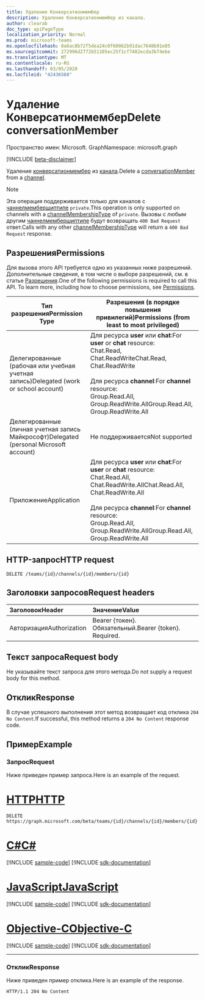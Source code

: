 ```yaml
---
title: Удаление Конверсатионмембер
description: Удаление Конверсатионмембер из канала.
author: clearab
doc_type: apiPageType
localization_priority: Normal
ms.prod: microsoft-teams
ms.openlocfilehash: 0a6ac8b72f5dea24c0f60062b91dac7648b91e85
ms.sourcegitcommit: 272996d2772b51105ec25f1cf7482ecda3b74ebe
ms.translationtype: MT
ms.contentlocale: ru-RU
ms.lasthandoff: 03/05/2020
ms.locfileid: "42436568"
---
```

# <a name="delete-conversationmember"></a><span data-ttu-id="15570-103">Удаление Конверсатионмембер</span><span class="sxs-lookup"><span data-stu-id="15570-103">Delete conversationMember</span></span>

<span data-ttu-id="15570-104">Пространство имен: Microsoft. Graph</span><span class="sxs-lookup"><span data-stu-id="15570-104">Namespace: microsoft.graph</span></span>

[!INCLUDE [beta-disclaimer](../../includes/beta-disclaimer.md)]

<span data-ttu-id="15570-105">Удаление [конверсатионмембер](../resources/conversationmember.md) из [канала](../resources/channel.md).</span><span class="sxs-lookup"><span data-stu-id="15570-105">Delete a [conversationMember](../resources/conversationmember.md) from a [channel](../resources/channel.md).</span></span>

> [!NOTE]
> <span data-ttu-id="15570-106">Эта операция поддерживается только для каналов с [чаннелмембершиптипе](../resources/enums.md#channelmembershiptype-values) `private`.</span><span class="sxs-lookup"><span data-stu-id="15570-106">This operation is only supported on channels with a [channelMembershipType](../resources/enums.md#channelmembershiptype-values) of `private`.</span></span> <span data-ttu-id="15570-107">Вызовы с любым другим [чаннелмембершиптипе](../resources/enums.md#channelmembershiptype-values) будут возвращать `400 Bad Request` ответ.</span><span class="sxs-lookup"><span data-stu-id="15570-107">Calls with any other [channelMembershipType](../resources/enums.md#channelmembershiptype-values) will return a `400 Bad Request` response.</span></span>

## <a name="permissions"></a><span data-ttu-id="15570-108">Разрешения</span><span class="sxs-lookup"><span data-stu-id="15570-108">Permissions</span></span>

<span data-ttu-id="15570-p102">Для вызова этого API требуется одно из указанных ниже разрешений. Дополнительные сведения, в том числе о выборе разрешений, см. в статье [Разрешения](/graph/permissions-reference).</span><span class="sxs-lookup"><span data-stu-id="15570-p102">One of the following permissions is required to call this API. To learn more, including how to choose permissions, see [Permissions](/graph/permissions-reference).</span></span>

|<span data-ttu-id="15570-111">Тип разрешения</span><span class="sxs-lookup"><span data-stu-id="15570-111">Permission Type</span></span>|<span data-ttu-id="15570-112">Разрешения (в порядке повышения привилегий)</span><span class="sxs-lookup"><span data-stu-id="15570-112">Permissions (from least to most privileged)</span></span>|
|---------|-------------|
|<span data-ttu-id="15570-113">Делегированные (рабочая или учебная учетная запись)</span><span class="sxs-lookup"><span data-stu-id="15570-113">Delegated (work or school account)</span></span>|<span data-ttu-id="15570-114">Для ресурса **user** или **chat**:</span><span class="sxs-lookup"><span data-stu-id="15570-114">For **user** or **chat** resource:</span></span><br/><span data-ttu-id="15570-115">Chat.Read, Chat.ReadWrite</span><span class="sxs-lookup"><span data-stu-id="15570-115">Chat.Read, Chat.ReadWrite</span></span><br/><br/><span data-ttu-id="15570-116">Для ресурса **channel**:</span><span class="sxs-lookup"><span data-stu-id="15570-116">For **channel** resource:</span></span><br/><span data-ttu-id="15570-117">Group.Read.All, Group.ReadWrite.All</span><span class="sxs-lookup"><span data-stu-id="15570-117">Group.Read.All, Group.ReadWrite.All</span></span>|
|<span data-ttu-id="15570-118">Делегированные (личная учетная запись Майкрософт)</span><span class="sxs-lookup"><span data-stu-id="15570-118">Delegated (personal Microsoft account)</span></span>|<span data-ttu-id="15570-119">Не поддерживается</span><span class="sxs-lookup"><span data-stu-id="15570-119">Not supported</span></span>|
|<span data-ttu-id="15570-120">Приложение</span><span class="sxs-lookup"><span data-stu-id="15570-120">Application</span></span>| <span data-ttu-id="15570-121">Для ресурса **user** или **chat**:</span><span class="sxs-lookup"><span data-stu-id="15570-121">For **user** or **chat** resource:</span></span><br/><span data-ttu-id="15570-122">Chat.Read.All, Chat.ReadWrite.All</span><span class="sxs-lookup"><span data-stu-id="15570-122">Chat.Read.All, Chat.ReadWrite.All</span></span><br/><br/><span data-ttu-id="15570-123">Для ресурса **channel**:</span><span class="sxs-lookup"><span data-stu-id="15570-123">For **channel** resource:</span></span><br/><span data-ttu-id="15570-124">Group.Read.All, Group.ReadWrite.All</span><span class="sxs-lookup"><span data-stu-id="15570-124">Group.Read.All, Group.ReadWrite.All</span></span> |

## <a name="http-request"></a><span data-ttu-id="15570-125">HTTP-запрос</span><span class="sxs-lookup"><span data-stu-id="15570-125">HTTP request</span></span>
<!-- { "blockType": "ignored"} -->
```http
DELETE /teams/{id}/channels/{id}/members/{id}
```

## <a name="request-headers"></a><span data-ttu-id="15570-126">Заголовки запросов</span><span class="sxs-lookup"><span data-stu-id="15570-126">Request headers</span></span>

| <span data-ttu-id="15570-127">Заголовок</span><span class="sxs-lookup"><span data-stu-id="15570-127">Header</span></span>       | <span data-ttu-id="15570-128">Значение</span><span class="sxs-lookup"><span data-stu-id="15570-128">Value</span></span> |
|:---------------|:--------|
| <span data-ttu-id="15570-129">Авторизация</span><span class="sxs-lookup"><span data-stu-id="15570-129">Authorization</span></span>  | <span data-ttu-id="15570-p103">Bearer {токен}. Обязательный.</span><span class="sxs-lookup"><span data-stu-id="15570-p103">Bearer {token}. Required.</span></span>  |

## <a name="request-body"></a><span data-ttu-id="15570-132">Текст запроса</span><span class="sxs-lookup"><span data-stu-id="15570-132">Request body</span></span>

<span data-ttu-id="15570-133">Не указывайте текст запроса для этого метода.</span><span class="sxs-lookup"><span data-stu-id="15570-133">Do not supply a request body for this method.</span></span>

## <a name="response"></a><span data-ttu-id="15570-134">Отклик</span><span class="sxs-lookup"><span data-stu-id="15570-134">Response</span></span>

<span data-ttu-id="15570-135">В случае успешного выполнения этот метод возвращает код отклика `204 No Content`.</span><span class="sxs-lookup"><span data-stu-id="15570-135">If successful, this method returns a `204 No Content` response code.</span></span>

## <a name="example"></a><span data-ttu-id="15570-136">Пример</span><span class="sxs-lookup"><span data-stu-id="15570-136">Example</span></span>

### <a name="request"></a><span data-ttu-id="15570-137">Запрос</span><span class="sxs-lookup"><span data-stu-id="15570-137">Request</span></span>

<span data-ttu-id="15570-138">Ниже приведен пример запроса.</span><span class="sxs-lookup"><span data-stu-id="15570-138">Here is an example of the request.</span></span>

# <a name="http"></a>[<span data-ttu-id="15570-139">HTTP</span><span class="sxs-lookup"><span data-stu-id="15570-139">HTTP</span></span>](#tab/http)
<!-- {
  "blockType": "request",
  "name": "delete_conversation_member"
} -->
```http
DELETE https://graph.microsoft.com/beta/teams/{id}/channels/{id}/members/{id}
```
# <a name="c"></a>[<span data-ttu-id="15570-140">C#</span><span class="sxs-lookup"><span data-stu-id="15570-140">C#</span></span>](#tab/csharp)
[!INCLUDE [sample-code](../includes/snippets/csharp/delete-conversation-member-csharp-snippets.md)]
[!INCLUDE [sdk-documentation](../includes/snippets/snippets-sdk-documentation-link.md)]

# <a name="javascript"></a>[<span data-ttu-id="15570-141">JavaScript</span><span class="sxs-lookup"><span data-stu-id="15570-141">JavaScript</span></span>](#tab/javascript)
[!INCLUDE [sample-code](../includes/snippets/javascript/delete-conversation-member-javascript-snippets.md)]
[!INCLUDE [sdk-documentation](../includes/snippets/snippets-sdk-documentation-link.md)]

# <a name="objective-c"></a>[<span data-ttu-id="15570-142">Objective-C</span><span class="sxs-lookup"><span data-stu-id="15570-142">Objective-C</span></span>](#tab/objc)
[!INCLUDE [sample-code](../includes/snippets/objc/delete-conversation-member-objc-snippets.md)]
[!INCLUDE [sdk-documentation](../includes/snippets/snippets-sdk-documentation-link.md)]

---


### <a name="response"></a><span data-ttu-id="15570-143">Отклик</span><span class="sxs-lookup"><span data-stu-id="15570-143">Response</span></span>

<span data-ttu-id="15570-144">Ниже приведен пример отклика.</span><span class="sxs-lookup"><span data-stu-id="15570-144">Here is an example of the response.</span></span>

<!-- {
  "blockType": "response"
} -->
```http
HTTP/1.1 204 No Content
```
